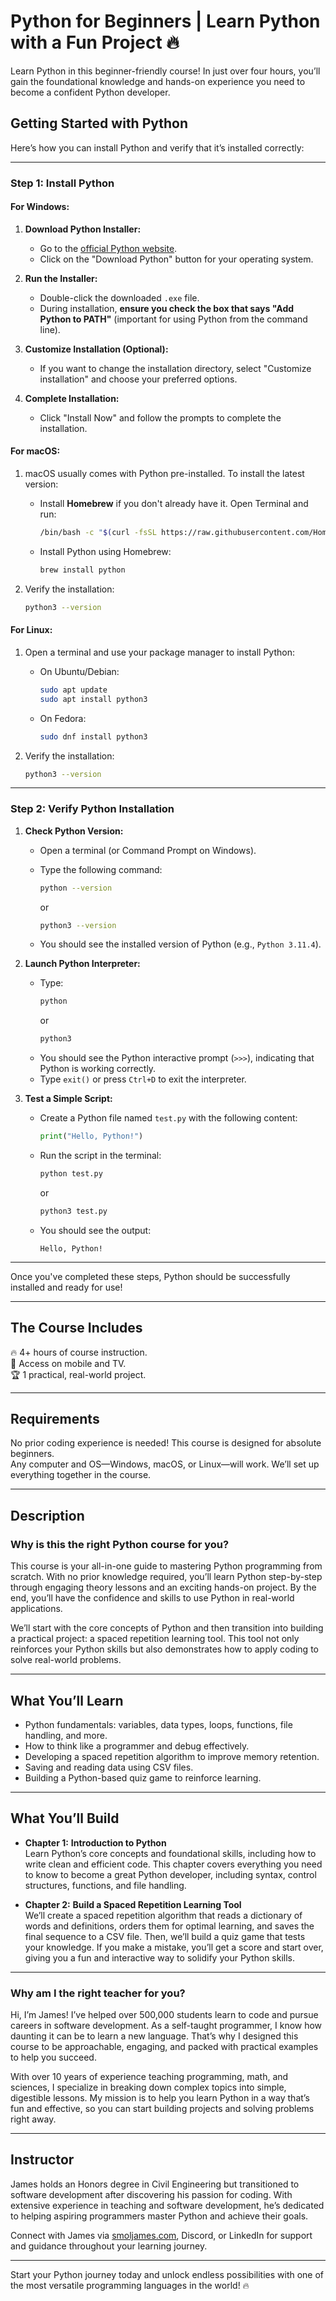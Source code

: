 # **Python for Beginners | Learn Python with a Fun Project 🔥**  

Learn Python in this beginner-friendly course! In just over four hours, you’ll gain the foundational knowledge and hands-on experience you need to become a confident Python developer.  

## Getting Started with Python

Here’s how you can install Python and verify that it’s installed correctly:

---

### **Step 1: Install Python**

#### **For Windows:**
1. **Download Python Installer:**
   - Go to the [official Python website](https://www.python.org/downloads/).
   - Click on the "Download Python" button for your operating system.

2. **Run the Installer:**
   - Double-click the downloaded `.exe` file.
   - During installation, **ensure you check the box that says "Add Python to PATH"** (important for using Python from the command line).

3. **Customize Installation (Optional):**
   - If you want to change the installation directory, select "Customize installation" and choose your preferred options.

4. **Complete Installation:**
   - Click "Install Now" and follow the prompts to complete the installation.

#### **For macOS:**
1. macOS usually comes with Python pre-installed. To install the latest version:
   - Install **Homebrew** if you don't already have it. Open Terminal and run:
     ```bash
     /bin/bash -c "$(curl -fsSL https://raw.githubusercontent.com/Homebrew/install/HEAD/install.sh)"
     ```
   - Install Python using Homebrew:
     ```bash
     brew install python
     ```

2. Verify the installation:
   ```bash
   python3 --version
   ```

#### **For Linux:**
1. Open a terminal and use your package manager to install Python:
   - On Ubuntu/Debian:
     ```bash
     sudo apt update
     sudo apt install python3
     ```
   - On Fedora:
     ```bash
     sudo dnf install python3
     ```

2. Verify the installation:
   ```bash
   python3 --version
   ```

---

### **Step 2: Verify Python Installation**

1. **Check Python Version:**
   - Open a terminal (or Command Prompt on Windows).
   - Type the following command:
     ```bash
     python --version
     ```
     or
     ```bash
     python3 --version
     ```

   - You should see the installed version of Python (e.g., `Python 3.11.4`).

2. **Launch Python Interpreter:**
   - Type:
     ```bash
     python
     ```
     or
     ```bash
     python3
     ```
   - You should see the Python interactive prompt (`>>>`), indicating that Python is working correctly.
   - Type `exit()` or press `Ctrl+D` to exit the interpreter.

3. **Test a Simple Script:**
   - Create a Python file named `test.py` with the following content:
     ```python
     print("Hello, Python!")
     ```
   - Run the script in the terminal:
     ```bash
     python test.py
     ```
     or
     ```bash
     python3 test.py
     ```

   - You should see the output:
     ```
     Hello, Python!
     ```

---

Once you've completed these steps, Python should be successfully installed and ready for use!

---

## **The Course Includes**  
🔥 4+ hours of course instruction.  
🧪 Access on mobile and TV.  
🏆 1 practical, real-world project.  

---

## **Requirements**  
No prior coding experience is needed! This course is designed for absolute beginners.  
Any computer and OS—Windows, macOS, or Linux—will work. We’ll set up everything together in the course.  

---

## **Description**  

### **Why is this the right Python course for you?**  
This course is your all-in-one guide to mastering Python programming from scratch. With no prior knowledge required, you’ll learn Python step-by-step through engaging theory lessons and an exciting hands-on project. By the end, you’ll have the confidence and skills to use Python in real-world applications.  

We’ll start with the core concepts of Python and then transition into building a practical project: a spaced repetition learning tool. This tool not only reinforces your Python skills but also demonstrates how to apply coding to solve real-world problems.  

---

## **What You’ll Learn**  
- Python fundamentals: variables, data types, loops, functions, file handling, and more.  
- How to think like a programmer and debug effectively.  
- Developing a spaced repetition algorithm to improve memory retention.  
- Saving and reading data using CSV files.  
- Building a Python-based quiz game to reinforce learning.  

---

## **What You’ll Build**  

- **Chapter 1:** **Introduction to Python**  
   Learn Python’s core concepts and foundational skills, including how to write clean and efficient code. This chapter covers everything you need to know to become a great Python developer, including syntax, control structures, functions, and file handling.  

- **Chapter 2:** **Build a Spaced Repetition Learning Tool**  
   We’ll create a spaced repetition algorithm that reads a dictionary of words and definitions, orders them for optimal learning, and saves the final sequence to a CSV file. Then, we’ll build a quiz game that tests your knowledge. If you make a mistake, you’ll get a score and start over, giving you a fun and interactive way to solidify your Python skills.  

---

### **Why am I the right teacher for you?**  
Hi, I’m James! I’ve helped over 500,000 students learn to code and pursue careers in software development. As a self-taught programmer, I know how daunting it can be to learn a new language. That’s why I designed this course to be approachable, engaging, and packed with practical examples to help you succeed.  

With over 10 years of experience teaching programming, math, and sciences, I specialize in breaking down complex topics into simple, digestible lessons. My mission is to help you learn Python in a way that’s fun and effective, so you can start building projects and solving problems right away.  

---

## **Instructor**  
James holds an Honors degree in Civil Engineering but transitioned to software development after discovering his passion for coding. With extensive experience in teaching and software development, he’s dedicated to helping aspiring programmers master Python and achieve their goals.  

Connect with James via [smoljames.com](https://www.smoljames.com), Discord, or LinkedIn for support and guidance throughout your learning journey.  

---

Start your Python journey today and unlock endless possibilities with one of the most versatile programming languages in the world! 🔥  
